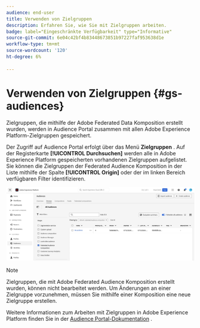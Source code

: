 ```yaml
---
audience: end-user
title: Verwenden von Zielgruppen
description: Erfahren Sie, wie Sie mit Zielgruppen arbeiten.
badge: label="Eingeschränkte Verfügbarkeit" type="Informative"
source-git-commit: 6e04c42bf4b83448673851b97227faf953638d1e
workflow-type: tm+mt
source-wordcount: '120'
ht-degree: 6%

---
```


# Verwenden von Zielgruppen {#gs-audiences}

Zielgruppen, die mithilfe der Adobe Federated Data Komposition erstellt wurden, werden in Audience Portal zusammen mit allen Adobe Experience Platform-Zielgruppen gespeichert.

Der Zugriff auf Audience Portal erfolgt über das Menü **Zielgruppen** . Auf der Registerkarte **[!UICONTROL Durchsuchen]** werden alle in Adobe Experience Platform gespeicherten vorhandenen Zielgruppen aufgelistet. Sie können die Zielgruppen der Federated Audience Komposition in der Liste mithilfe der Spalte **[!UICONTROL Origin]** oder der im linken Bereich verfügbaren Filter identifizieren.

![](assets/audiences-list.png)

>[!NOTE]
>
>Zielgruppen, die mit Adobe Federated Audience Komposition erstellt wurden, können nicht bearbeitet werden. Um Änderungen an einer Zielgruppe vorzunehmen, müssen Sie mithilfe einer Komposition eine neue Zielgruppe erstellen.

Weitere Informationen zum Arbeiten mit Zielgruppen in Adobe Experience Platform finden Sie in der [Audience Portal-Dokumentation](https://experienceleague.adobe.com/en/docs/experience-platform/segmentation/ui/audience-portal) .
